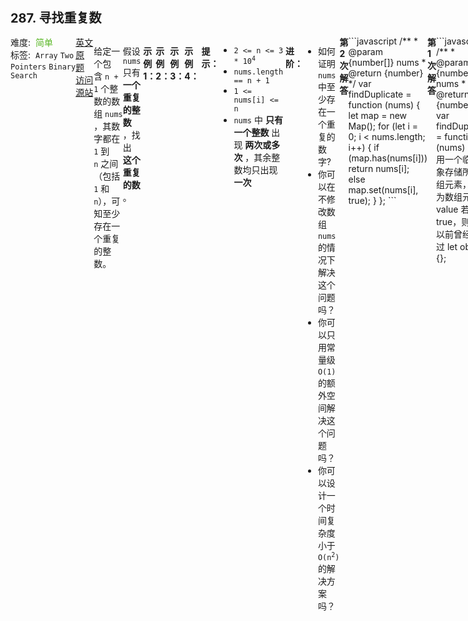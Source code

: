 <div style="font-size: 20px; margin-bottom: 15px; font-weight: bold;">287. 寻找重复数</div>
<div style="display: flex; font-size: 14px; justify-content: space-between;"><div><span style="margin-right: 30px;">难度:&nbsp;&nbsp;<label style="color: rgb(90, 183, 38);">简单</label></span><span style="margin-right: 30px;">标签:&nbsp;&nbsp;<code>Array</code>&nbsp;<code>Two Pointers</code>&nbsp;<code>Binary Search</code></span></div><div><span style="margin-right: 15px;"><a href="https://leetcode.com/problems/find-the-duplicate-number/">英文原题</a></span><span><a href="https://leetcode-cn.com/problems/find-the-duplicate-number/">访问源站</a></span></div>
<hr style="height: 1px; margin: 1em 0px;" />
<p>给定一个包含 <code>n + 1</code> 个整数的数组 <code>nums</code> ，其数字都在 <code>1</code> 到 <code>n</code><em> </em>之间（包括 <code>1</code> 和 <code>n</code>），可知至少存在一个重复的整数。</p>

<p>假设 <code>nums</code> 只有 <strong>一个重复的整数</strong> ，找出 <strong>这个重复的数</strong> 。</p>

<p> </p>

<p><strong>示例 1：</strong></p>

<pre>
<strong>输入：</strong>nums = [1,3,4,2,2]
<strong>输出：</strong>2
</pre>

<p><strong>示例 2：</strong></p>

<pre>
<strong>输入：</strong>nums = [3,1,3,4,2]
<strong>输出：</strong>3
</pre>

<p><strong>示例 3：</strong></p>

<pre>
<strong>输入：</strong>nums = [1,1]
<strong>输出：</strong>1
</pre>

<p><strong>示例 4：</strong></p>

<pre>
<strong>输入：</strong>nums = [1,1,2]
<strong>输出：</strong>1
</pre>

<p> </p>

<p><strong>提示：</strong></p>

<ul>
	<li><code>2 <= n <= 3 * 10<sup>4</sup></code></li>
	<li><code>nums.length == n + 1</code></li>
	<li><code>1 <= nums[i] <= n</code></li>
	<li><code>nums</code> 中 <strong>只有一个整数</strong> 出现 <strong>两次或多次</strong> ，其余整数均只出现 <strong>一次</strong></li>
</ul>

<p> </p>

<p><b>进阶：</b></p>

<ul>
	<li>如何证明 <code>nums</code> 中至少存在一个重复的数字?</li>
	<li>你可以在不修改数组 <code>nums</code> 的情况下解决这个问题吗？</li>
	<li>你可以只用常量级 <code>O(1)</code> 的额外空间解决这个问题吗？</li>
	<li>你可以设计一个时间复杂度小于 <code>O(n<sup>2</sup>)</code> 的解决方案吗？</li>
</ul>

<hr style="height: 1px; margin: 1em 0px;" />
<strong>第2次解答</strong>
```javascript
/**
 * @param {number[]} nums
 * @return {number}
 */
var findDuplicate = function (nums) {
  let map = new Map();
  for (let i = 0; i < nums.length; i++) {
    if (map.has(nums[i])) return nums[i];
    else map.set(nums[i], true);
  }
};
```
<hr style="height: 1px; margin: 1em 0px;" />
<strong>第1次解答</strong>
```javascript
/**
 * @param {number[]} nums
 * @return {number}
 */
var findDuplicate = function (nums) {
  // 用一个临时对象存储所有数组元素，key为数组元素，value 若为 true，则表示以前曾经访问过
  let obj = {};

  for (let i = 0; i < nums.length; i++) {
    // 如果走过了，则直接return
    if (obj[nums[i]]) {
      return nums[i];
    } else {
      obj[nums[i]] = true;
    }
  }
};
```
